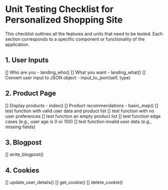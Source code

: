 # Unit Testing Checklist for Personalized Shopping Site

This checklist outlines all the features and units that need to be tested. Each section corresponds to a specific component or functionality of the application.

## 1. User Inputs
[] Who are you - landing_who()
[] What you want - landing_what()
[] Convert user input to JSON object - input_to_json(self, type) 


## 2. Product Page
[] Display products - index()
[] Product recommendations - basic_map()
    [] test function with valid user data and product list
    [] test function with no user preferences
    [] test function an empty product list
    [] test function edge cases (e.g., user age is 0 or 100)
    [] test function invalid user data (e.g., missing fields)

## 3. Blogpost
[] write_blogpost()

## 4. Cookies
[] update_user_details()
[] get_cookie()
[] delete_cookie()

